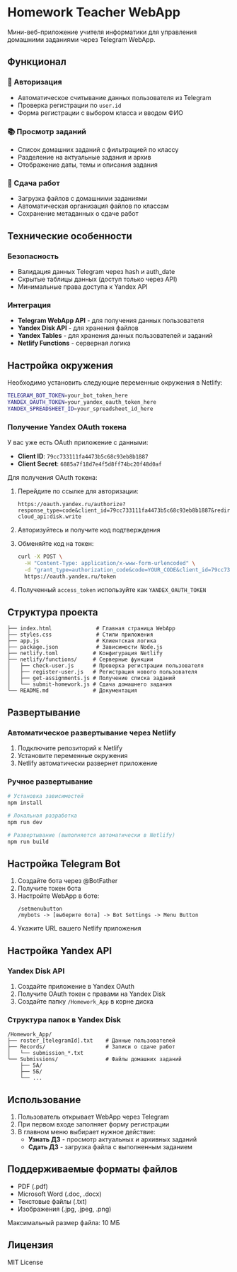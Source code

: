 # Homework Teacher WebApp

Мини-веб-приложение учителя информатики для управления домашними заданиями через Telegram WebApp.

## Функционал

### 🔐 Авторизация
- Автоматическое считывание данных пользователя из Telegram
- Проверка регистрации по `user.id`
- Форма регистрации с выбором класса и вводом ФИО

### 📚 Просмотр заданий
- Список домашних заданий с фильтрацией по классу
- Разделение на актуальные задания и архив
- Отображение даты, темы и описания задания

### 📝 Сдача работ
- Загрузка файлов с домашними заданиями
- Автоматическая организация файлов по классам
- Сохранение метаданных о сдаче работ

## Технические особенности

### Безопасность
- Валидация данных Telegram через hash и auth_date
- Скрытые таблицы данных (доступ только через API)
- Минимальные права доступа к Yandex API

### Интеграция
- **Telegram WebApp API** - для получения данных пользователя
- **Yandex Disk API** - для хранения файлов
- **Yandex Tables** - для хранения данных пользователей и заданий
- **Netlify Functions** - серверная логика

## Настройка окружения

Необходимо установить следующие переменные окружения в Netlify:

```bash
TELEGRAM_BOT_TOKEN=your_bot_token_here
YANDEX_OAUTH_TOKEN=your_yandex_oauth_token_here
YANDEX_SPREADSHEET_ID=your_spreadsheet_id_here
```

### Получение Yandex OAuth токена

У вас уже есть OAuth приложение с данными:
- **Client ID**: `79cc733111fa4473b5c68c93eb8b1887`
- **Client Secret**: `6885a7f18d7e4f5d8ff74bc20f48d0af`

Для получения OAuth токена:

1. Перейдите по ссылке для авторизации:
   ```
   https://oauth.yandex.ru/authorize?response_type=code&client_id=79cc733111fa4473b5c68c93eb8b1887&redirect_uri=https://oauth.yandex.ru/verification_code&scope=cloud_api:disk.read cloud_api:disk.write
   ```

2. Авторизуйтесь и получите код подтверждения

3. Обменяйте код на токен:
   ```bash
   curl -X POST \
     -H "Content-Type: application/x-www-form-urlencoded" \
     -d "grant_type=authorization_code&code=YOUR_CODE&client_id=79cc733111fa4473b5c68c93eb8b1887&client_secret=6885a7f18d7e4f5d8ff74bc20f48d0af" \
     https://oauth.yandex.ru/token
   ```

4. Полученный `access_token` используйте как `YANDEX_OAUTH_TOKEN`

## Структура проекта

```
├── index.html              # Главная страница WebApp
├── styles.css              # Стили приложения
├── app.js                  # Клиентская логика
├── package.json            # Зависимости Node.js
├── netlify.toml           # Конфигурация Netlify
├── netlify/functions/     # Серверные функции
│   ├── check-user.js      # Проверка регистрации пользователя
│   ├── register-user.js   # Регистрация нового пользователя
│   ├── get-assignments.js # Получение списка заданий
│   └── submit-homework.js # Сдача домашнего задания
└── README.md              # Документация
```

## Развертывание

### Автоматическое развертывание через Netlify

1. Подключите репозиторий к Netlify
2. Установите переменные окружения
3. Netlify автоматически развернет приложение

### Ручное развертывание

```bash
# Установка зависимостей
npm install

# Локальная разработка
npm run dev

# Развертывание (выполняется автоматически в Netlify)
npm run build
```

## Настройка Telegram Bot

1. Создайте бота через @BotFather
2. Получите токен бота
3. Настройте WebApp в боте:
   ```
   /setmenubutton
   /mybots -> [выберите бота] -> Bot Settings -> Menu Button
   ```
4. Укажите URL вашего Netlify приложения

## Настройка Yandex API

### Yandex Disk API
1. Создайте приложение в Yandex OAuth
2. Получите OAuth токен с правами на Yandex Disk
3. Создайте папку `/Homework_App` в корне диска

### Структура папок в Yandex Disk
```
/Homework_App/
├── roster_[telegramId].txt    # Данные пользователей
├── Records/                   # Записи о сдаче работ
│   └── submission_*.txt
└── Submissions/               # Файлы домашних заданий
    ├── 5А/
    ├── 5Б/
    └── ...
```

## Использование

1. Пользователь открывает WebApp через Telegram
2. При первом входе заполняет форму регистрации
3. В главном меню выбирает нужное действие:
   - **Узнать ДЗ** - просмотр актуальных и архивных заданий
   - **Сдать ДЗ** - загрузка файла с выполненным заданием

## Поддерживаемые форматы файлов

- PDF (.pdf)
- Microsoft Word (.doc, .docx)
- Текстовые файлы (.txt)
- Изображения (.jpg, .jpeg, .png)

Максимальный размер файла: 10 МБ

## Лицензия

MIT License
